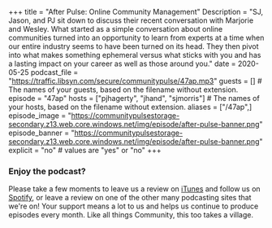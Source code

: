 +++
title = "After Pulse: Online Community Management"
Description = "SJ, Jason, and PJ sit down to discuss their recent conversation with Marjorie and Wesley. What started as a simple conversation about online communities turned into an opportunity to learn from experts at a time when our entire industry seems to have been turned on its head. They then pivot into what makes something ephemeral versus what sticks with you and has a lasting impact on your career as well as those around you."
date = 2020-05-25
podcast_file = "https://traffic.libsyn.com/secure/communitypulse/47ap.mp3"
guests = [] # The names of your guests, based on the filename without extension.
episode = "47ap"
hosts = ["pjhagerty", "jhand", "sjmorris"] # The names of your hosts, based on the filename without extension.
aliases = ["/47ap",]
episode_image = "https://communitypulsestorage-secondary.z13.web.core.windows.net/img/episode/after-pulse-banner.png"
episode_banner = "https://communitypulsestorage-secondary.z13.web.core.windows.net/img/episode/after-pulse-banner.png"
explicit = "no" # values are "yes" or "no"
+++

### Enjoy the podcast?
Please take a few moments to leave us a review on [iTunes](https://itunes.apple.com/us/podcast/community-pulse/id1218368182?mt=2) and follow us on [Spotify](https://open.spotify.com/show/3I7g5WfMSgpWu38zZMjet?si=565TMb81SaWwrJYbAIeOxQ), or leave a review on one of the other many podcasting sites that we're on! Your support means a lot to us and helps us continue to produce episodes every month. Like all things Community, this too takes a village.
